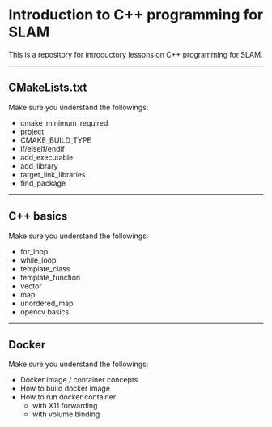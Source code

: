 # Introduction to C++ programming for SLAM

This is a repository for introductory lessons on C++ programming for SLAM.

---

## CMakeLists.txt

Make sure you understand the followings:

- cmake_minimum_required
- project
- CMAKE_BUILD_TYPE
- if/elseif/endif
- add_executable
- add_library
- target_link_libraries
- find_package

---
## C++ basics

Make sure you understand the followings:

- for_loop
- while_loop
- template_class
- template_function
- vector
- map
- unordered_map
- opencv basics

---

## Docker

Make sure you understand the followings:

- Docker image / container concepts
- How to build docker image
- How to run docker container
  - with X11 forwarding
  - with volume binding
